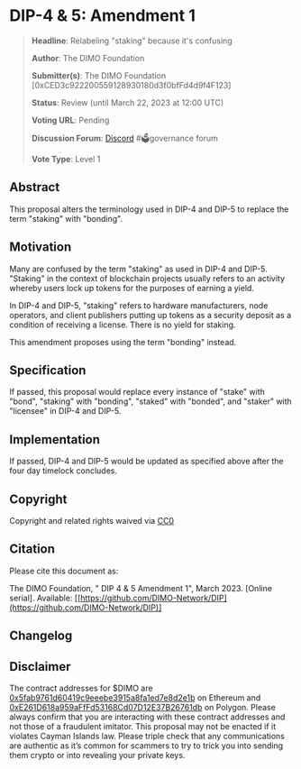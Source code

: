 # DIP-4 & 5: Amendment 1

> **Headline**: Relabeling "staking" because it's confusing
>
> **Author**: The DIMO Foundation
>
> **Submitter(s)**: The DIMO Foundation \[0xCED3c922200559128930180d3f0bfFd4d9f4F123]
>
> **Status**: Review (until March 22, 2023 at 12:00 UTC)
>
> **Voting URL**: Pending
>
> **Discussion Forum**: [Discord](https://chat.dimo.zone) #🗳️governance forum
>
> **Vote Type**: Level 1

## Abstract

This proposal alters the terminology used in DIP-4 and DIP-5 to replace the term "staking" with "bonding".

## Motivation

Many are confused by the term "staking" as used in DIP-4 and DIP-5. "Staking" in the context of blockchain projects usually refers to an activity whereby users lock up tokens for the purposes of earning a yield.

In DIP-4 and DIP-5, "staking" refers to hardware manufacturers, node operators, and client publishers putting up tokens as a security deposit as a condition of receiving a license. There is no yield for staking.

This amendment proposes using the term "bonding" instead.

## Specification

If passed, this proposal would replace every instance of "stake" with "bond", "staking" with "bonding", "staked" with "bonded", and "staker" with "licensee" in DIP-4 and DIP-5.

## Implementation

If passed, DIP-4 and DIP-5 would be updated as specified above after the four day timelock concludes.

## Copyright

Copyright and related rights waived via [CC0](https://creativecommons.org/publicdomain/zero/1.0)

## Citation

Please cite this document as:

The DIMO Foundation, " DIP 4 & 5 Amendment 1", March 2023. \[Online serial]. Available: \[[https://github.com/DIMO-Network/DIP](https://github.com/DIMO-Network/DIP)]

## Changelog



## Disclaimer

The contract addresses for $DIMO are [0x5fab9761d60419c9eeebe3915a8fa1ed7e8d2e1b](https://etherscan.io/token/0x5fab9761d60419c9eeebe3915a8fa1ed7e8d2e1b) on Ethereum and [0xE261D618a959aFfFd53168Cd07D12E37B26761db](https://polygonscan.com/token/0xE261D618a959aFfFd53168Cd07D12E37B26761db) on Polygon. Please always confirm that you are interacting with these contract addresses and not those of a fraudulent imitator. This proposal may not be enacted if it violates Cayman Islands law. Please triple check that any communications are authentic as it’s common for scammers to try to trick you into sending them crypto or into revealing your private keys.
